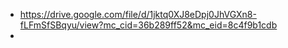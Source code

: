 - https://drive.google.com/file/d/1jktq0XJ8eDpj0JhVGXn8-fLFmSfSBqyu/view?mc_cid=36b289ff52&mc_eid=8c4f9b1cdb
-